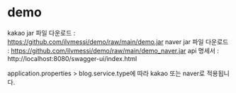 # demo

kakao jar 파일 다운로드 : https://github.com/ilvmessi/demo/raw/main/demo.jar
naver jar 파일 다운로드 : https://github.com/ilvmessi/demo/raw/main/demo_naver.jar
api 명세서 : http://localhost:8080/swagger-ui/index.html

application.properties > blog.service.type에 따라 kakao 또는 naver로 적용됩니다.

